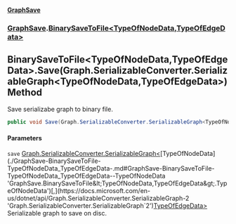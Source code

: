 #### [GraphSave](./index.md 'index')
### [GraphSave](./GraphSave.md 'GraphSave').[BinarySaveToFile&lt;TypeOfNodeData,TypeOfEdgeData&gt;](./GraphSave-BinarySaveToFile-TypeOfNodeData_TypeOfEdgeData-.md 'GraphSave.BinarySaveToFile&lt;TypeOfNodeData,TypeOfEdgeData&gt;')
## BinarySaveToFile&lt;TypeOfNodeData,TypeOfEdgeData&gt;.Save(Graph.SerializableConverter.SerializableGraph&lt;TypeOfNodeData,TypeOfEdgeData&gt;) Method
Save serializabe graph to binary file.  
```csharp
public void Save(Graph.SerializableConverter.SerializableGraph<TypeOfNodeData,TypeOfEdgeData> save);
```
#### Parameters
<a name='GraphSave-BinarySaveToFile-TypeOfNodeData_TypeOfEdgeData--Save(Graph-SerializableConverter-SerializableGraph-TypeOfNodeData_TypeOfEdgeData-)-save'></a>
`save` [Graph.SerializableConverter.SerializableGraph&lt;](https://docs.microsoft.com/en-us/dotnet/api/Graph.SerializableConverter.SerializableGraph-2 'Graph.SerializableConverter.SerializableGraph`2')[TypeOfNodeData](./GraphSave-BinarySaveToFile-TypeOfNodeData_TypeOfEdgeData-.md#GraphSave-BinarySaveToFile-TypeOfNodeData_TypeOfEdgeData--TypeOfNodeData 'GraphSave.BinarySaveToFile&lt;TypeOfNodeData,TypeOfEdgeData&gt;.TypeOfNodeData')[,](https://docs.microsoft.com/en-us/dotnet/api/Graph.SerializableConverter.SerializableGraph-2 'Graph.SerializableConverter.SerializableGraph`2')[TypeOfEdgeData](./GraphSave-BinarySaveToFile-TypeOfNodeData_TypeOfEdgeData-.md#GraphSave-BinarySaveToFile-TypeOfNodeData_TypeOfEdgeData--TypeOfEdgeData 'GraphSave.BinarySaveToFile&lt;TypeOfNodeData,TypeOfEdgeData&gt;.TypeOfEdgeData')[&gt;](https://docs.microsoft.com/en-us/dotnet/api/Graph.SerializableConverter.SerializableGraph-2 'Graph.SerializableConverter.SerializableGraph`2')  
Serializable graph to save on disc.  
  
